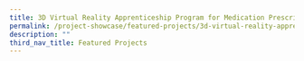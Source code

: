 ```yaml
---
title: 3D Virtual Reality Apprenticeship Program for Medication Prescriptions (VRx)
permalink: /project-showcase/featured-projects/3d-virtual-reality-apprenticeship-program/
description: ""
third_nav_title: Featured Projects
---
```

